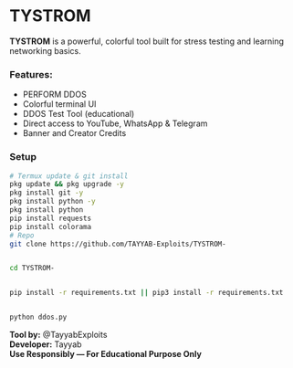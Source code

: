# TYSTROM

**TYSTROM** is a powerful, colorful tool built for stress testing and learning networking basics.

### Features:
- PERFORM DDOS
- Colorful terminal UI
- DDOS Test Tool (educational)
- Direct access to YouTube, WhatsApp & Telegram
- Banner and Creator Credits

### Setup
```bash
# Termux update & git install
pkg update && pkg upgrade -y
pkg install git -y
pkg install python -y
pkg install python
pip install requests
pip install colorama
# Repo 
git clone https://github.com/TAYYAB-Exploits/TYSTROM-


cd TYSTROM-


pip install -r requirements.txt || pip3 install -r requirements.txt


python ddos.py
```

**Tool by:** @TayyabExploits  
**Developer:**  Tayyab  
**Use Responsibly — For Educational Purpose Only**
